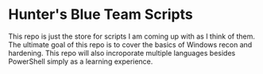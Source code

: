 ﻿# Hunter's Blue Team Scripts
This repo is just the store for scripts I am coming up with as I think of them. The ultimate goal of this repo is to cover the basics of Windows recon and hardening. This repo will also incroporate multiple languages besides PowerShell simply as a learning experience.
